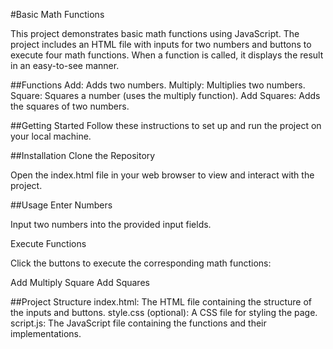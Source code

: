 #Basic Math Functions

This project demonstrates basic math functions using JavaScript. The project includes an HTML file with inputs for two numbers and buttons to execute four math functions. When a function is called, it displays the result in an easy-to-see manner.

##Functions
Add: Adds two numbers.
Multiply: Multiplies two numbers.
Square: Squares a number (uses the multiply function).
Add Squares: Adds the squares of two numbers.

##Getting Started
Follow these instructions to set up and run the project on your local machine.

##Installation
Clone the Repository

Open the index.html file in your web browser to view and interact with the project.

##Usage
Enter Numbers

Input two numbers into the provided input fields.

Execute Functions

Click the buttons to execute the corresponding math functions:

Add
Multiply
Square
Add Squares


##Project Structure
index.html: The HTML file containing the structure of the inputs and buttons.
style.css (optional): A CSS file for styling the page.
script.js: The JavaScript file containing the functions and their implementations.